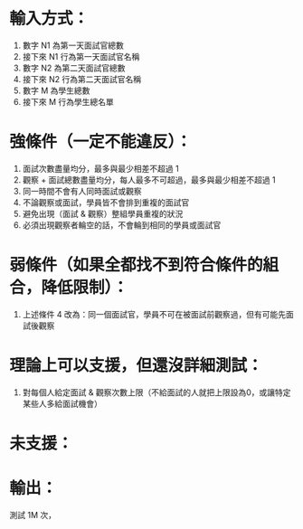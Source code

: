 # 輸入方式：
1. 數字 N1 為第一天面試官總數
2. 接下來 N1 行為第一天面試官名稱
3. 數字 N2 為第二天面試官總數
4. 接下來 N2 行為第二天面試官名稱
5. 數字 M 為學生總數
6. 接下來 M 行為學生總名單

# 強條件（一定不能違反）：
1. 面試次數盡量均分，最多與最少相差不超過 1
2. 觀察 + 面試總數盡量均分，每人最多不可超過，最多與最少相差不超過 1
3. 同一時間不會有人同時面試或觀察
4. 不論觀察或面試，學員皆不會排到重複的面試官
5. 避免出現（面試 & 觀察）整組學員重複的狀況
6. 必須出現觀察者輪空的話，不會輪到相同的學員或面試官

# 弱條件（如果全都找不到符合條件的組合，降低限制）：
1. 上述條件 4 改為：同一個面試官，學員不可在被面試前觀察過，但有可能先面試後觀察

# 理論上可以支援，但還沒詳細測試：
1. 對每個人給定面試 & 觀察次數上限（不給面試的人就把上限設為0，或讓特定某些人多給面試機會）

# 未支援：

# 輸出：
測試 1M 次，